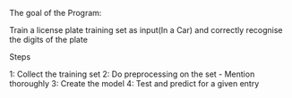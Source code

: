 The goal of the Program:

Train a license plate training set as input(In a Car) and correctly recognise the digits of the plate


Steps

1: Collect the training set
2: Do preprocessing on the set - Mention thoroughly
3: Create the model 
4: Test and predict for a given entry


